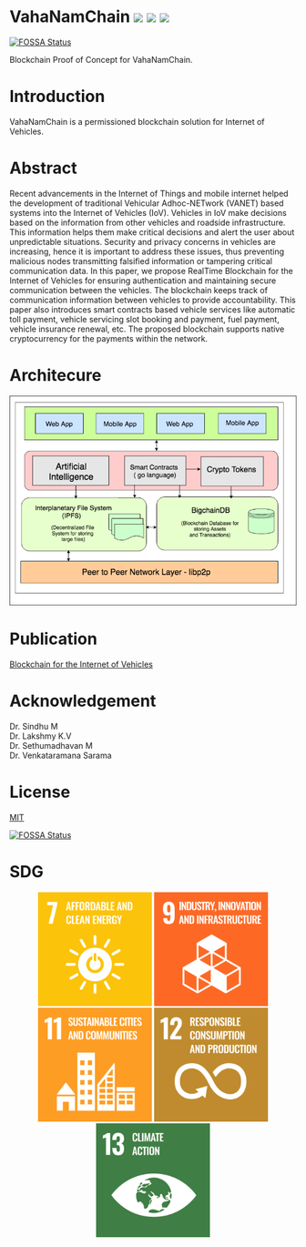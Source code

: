 # VahaNamChain ![](https://img.shields.io/badge/Project-Nam-ff69b4.svg) ![](https://img.shields.io/badge/Namchain-WIP-Blue.svg) ![](https://img.shields.io/badge/madeby-Ramaguru-blue.svg)
[![FOSSA Status](https://app.fossa.com/api/projects/git%2Bgithub.com%2FNamChain-Open-Initiative-Research-Lab%2FVahaNamChain-PoC.svg?type=shield)](https://app.fossa.com/projects/git%2Bgithub.com%2FNamChain-Open-Initiative-Research-Lab%2FVahaNamChain-PoC?ref=badge_shield)


Blockchain Proof of Concept for VahaNamChain.

# Introduction
VahaNamChain is a permissioned blockchain solution for Internet of Vehicles.

# Abstract
Recent advancements in the Internet of Things and mobile internet helped the development of traditional Vehicular Adhoc-NETwork (VANET) based systems into the Internet of Vehicles (IoV). Vehicles in IoV make decisions based on the information from other vehicles and roadside infrastructure. This information helps them make critical decisions and alert the user about unpredictable situations. Security and privacy concerns in vehicles are increasing, hence it is important to address these issues, thus preventing malicious nodes transmitting falsified information or tampering critical communication data. In this paper, we propose RealTime Blockchain for the Internet of Vehicles for ensuring authentication and maintaining secure communication between the vehicles. The blockchain keeps track of communication information between vehicles to provide accountability. This paper also introduces smart contracts based vehicle services like automatic toll payment, vehicle servicing slot booking and payment, fuel payment, vehicle insurance renewal, etc. The proposed blockchain supports native cryptocurrency for the payments within the network.

# Architecure
![](/Figures/Architecture.png)

# Publication
[Blockchain for the Internet of Vehicles](https://link.springer.com/chapter/10.1007%2F978-981-13-9939-8_37)

# Acknowledgement
Dr. Sindhu M <br/>
Dr. Lakshmy K.V <br/>
Dr. Sethumadhavan M <br/>
Dr. Venkataramana Sarama <br/>

# License

[MIT](https://github.com/ramagururadhakrishnan/NamChain/blob/master/MIT)

[![FOSSA Status](https://app.fossa.com/api/projects/git%2Bgithub.com%2FNamChain-Open-Initiative-Research-Lab%2FVahaNamChain-PoC.svg?type=large)](https://app.fossa.com/projects/git%2Bgithub.com%2FNamChain-Open-Initiative-Research-Lab%2FVahaNamChain-PoC?ref=badge_large)

# SDG 

<p align="center">
    <img src="https://github.com/ramagururadhakrishnan/UN-SDG/blob/main/Assets/G7.png" width="200"/>  
    <img src="https://github.com/ramagururadhakrishnan/UN-SDG/blob/main/Assets/G9.png" width="200"/>    
    <img src="https://github.com/ramagururadhakrishnan/UN-SDG/blob/main/Assets/G11.png" width="200"/> 
    <img src="https://github.com/ramagururadhakrishnan/UN-SDG/blob/main/Assets/G12.png" width="200"/> 
    <img src="https://github.com/ramagururadhakrishnan/UN-SDG/blob/main/Assets/G13.png" width="200"/> 
</p>   
